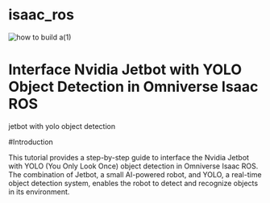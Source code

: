 # isaac_ros

![how to build a(1)](https://github.com/kabilan2003/isaac_ros/assets/109456728/34b5dc40-cf9b-458f-8679-f0aff661bc23)

# Interface Nvidia Jetbot with YOLO Object Detection in Omniverse Isaac ROS

jetbot with yolo object detection 

#Introduction

This tutorial provides a step-by-step guide to interface the Nvidia Jetbot with YOLO (You Only Look Once) object detection in Omniverse Isaac ROS. The combination of Jetbot, a small AI-powered robot, and YOLO, a real-time object detection system, enables the robot to detect and recognize objects in its environment.

